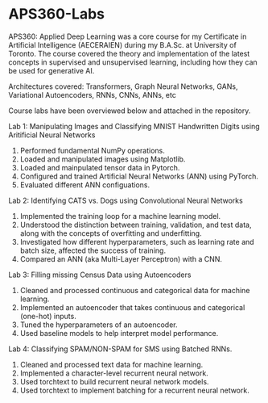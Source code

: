 # APS360-Labs
APS360: Applied Deep Learning was a core course for my Certificate in Artificial Intelligence (AECERAIEN) during my B.A.Sc. at University of Toronto. The course covered the theory and implementation of the latest concepts in supervised and unsupervised learning, including how they can be used for generative AI.

Architectures covered: Transformers, Graph Neural Networks, GANs, Variational Autoencoders, RNNs, CNNs, ANNs, etc

Course labs have been overviewed below and attached in the repository.



Lab 1: Manipulating Images and Classifying MNIST Handwritten Digits using Aritificial Neural Networks

1. Performed fundamental NumPy operations.
2. Loaded and manipulated images using Matplotlib.
3. Loaded and mainpulated tensor data in Pytorch.
4. Configured and trained Artificial Neural Networks (ANN) using PyTorch.
5. Evaluated different ANN configuations.


Lab 2: Identifying CATS vs. Dogs using Convolutional Neural Networks

1. Implemented the training loop for a machine learning model.
2. Understood the distinction between training, validation, and test data, along with the concepts of overfitting and underfitting.
3. Investigated how different hyperparameters, such as learning rate and batch size, affected the success of training.
4. Compared an ANN (aka Multi-Layer Perceptron) with a CNN.


Lab 3: Filling missing Census Data using Autoencoders

1. Cleaned and processed continuous and categorical data for machine learning.
2. Implemented an autoencoder that takes continuous and categorical (one-hot) inputs.
3. Tuned the hyperparameters of an autoencoder.
4. Used baseline models to help interpret model performance.


Lab 4: Classifying SPAM/NON-SPAM for SMS using Batched RNNs.

1. Cleaned and processed text data for machine learning.
2. Implemented a character-level recurrent neural network.
3. Used torchtext to build recurrent neural network models.
4. Used torchtext to implement batching for a recurrent neural network.
